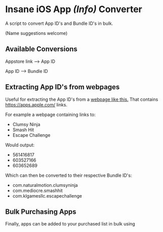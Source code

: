 # Insane iOS App *(Info)* Converter

A script to convert App ID's and Bundle ID's in bulk.

(Name suggestions welcome)

## Available Conversions

Appstore link --> App ID

App ID --> Bundle ID

## Extracting App ID's from webpages

Useful for extracting the App ID's from a [webpage like this.](https://ios-compatible.com/us/iphone-ios6/games/all/free/1/#content) That contains https://apps.apple.com/ links.

For example a webpage containing links to: 
* Clumsy Ninja
* Smash Hit
* Escape Challenge

Would output: 
* 561416817
* 603527166
* 603652689

Which can then be converted to their respective Bundle ID's: 
* com.naturalmotion.clumsyninja
* com.mediocre.smashhit
* com.klgamesllc.escapechallenge

## Bulk Purchasing Apps

Finally, apps can be added to your purchased list in bulk using 
